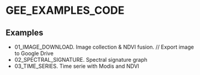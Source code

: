 # GEE_EXAMPLES_CODE
## Examples

* 01_IMAGE_DOWNLOAD. Image collection & NDVI fusion. // Export image to Google Drive 
* 02_SPECTRAL_SIGNATURE. Spectral signature graph
* 03_TIME_SERIES. Time serie with Modis and NDVI
